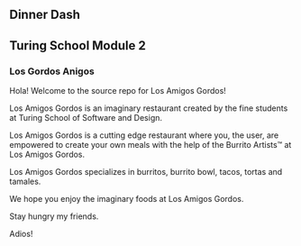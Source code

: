 ## Dinner Dash
<h2> Turing School Module 2 </h2>
<h3> Los Gordos Anigos</h3>
Hola! Welcome to the source repo for Los Amigos Gordos!

Los Amigos Gordos is an imaginary restaurant created by
the fine students at Turing School of Software and Design.

Los Amigos Gordos is a cutting edge restaurant where you,
the user, are empowered to create your own meals with the
help of the Burrito Artists™ at Los Amigos Gordos.

Los Amigos Gordos specializes in burritos, burrito bowl,
tacos, tortas and tamales.

We hope you enjoy the imaginary foods at Los Amigos 
Gordos.

Stay hungry my friends.

Adios!
